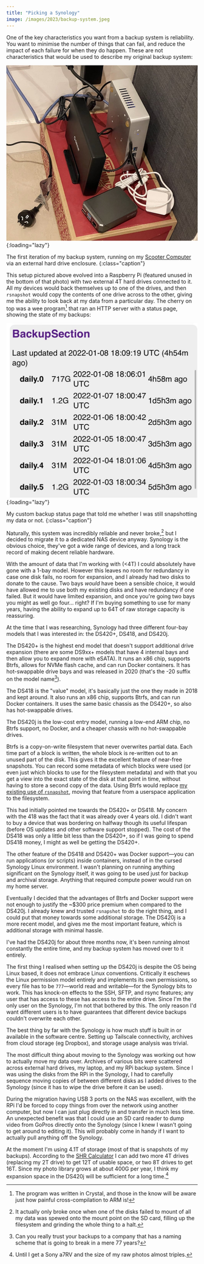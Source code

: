 ```yaml
---
title: "Picking a Synology"
image: /images/2023/backup-system.jpeg
---
```


One of the key characteristics you want from a backup system is reliability. You want to minimise the number of things that can fail, and reduce the impact of each failure for when they do happen. These are not characteristics that would be used to describe my original backup system:

![a small computer sitting on a shoebox with an external HDD next to it, surrounded by a nest of cables](/images/2023/backup-system.jpeg){:loading="lazy"}

The first iteration of my backup system, running on my [Scooter Computer](https://blog.codinghorror.com/the-scooter-computer/) via an external hard drive enclosure.
{:class="caption"}

This setup pictured above evolved into a Raspberry Pi (featured unused in the bottom of that photo) with two external 4T hard drives connected to it. All my devices would back themselves up to one of the drives, and then `rsnapshot` would copy the contents of one drive across to the other, giving me the ability to look back at my data from a particular day. The cherry on top was a wee program[^cross-compile] that ran an HTTP server with a status page, showing the state of my backups:

[^cross-compile]: The program was written in Crystal, and those in the know will be aware just how painful cross-compilation to ARM is!

![screenshot of a webpage with a list of backup times in a table](/images/2023/backup-status.jpeg){:loading="lazy"}

My custom backup status page that told me whether I was still snapshotting my data or not.
{:class="caption"}

Naturally, this system was incredibly reliable and never broke,[^actually-didnt-break] but I decided to migrate it to a dedicated NAS device anyway. Synology is the obvious choice, they've got a wide range of devices, and a long track record of making decent reliable hardware.

[^actually-didnt-break]: It actually only broke once when one of the disks failed to mount of all my data was spewed onto the mount point on the SD card, filling up the filesystem and grinding the whole thing to a halt.

With the amount of data that I'm working with (<4T) I could absolutely have gone with a 1-bay model. However this leaves no room for redundancy in case one disk fails, no room for expansion, and I already had two disks to donate to the cause. Two bays _would_ have been a sensible choice, it would have allowed me to use both my existing disks and have redundancy if one failed. But it would have limited expansion, and once you're going two bays you might as well go four... right? If I'm buying something to use for many years, having the ability to expand up to 64T of raw storage capacity is reassuring.

At the time that I was researching, Synology had three different four-bay models that I was interested in: the DS420+, DS418, and DS420j.

The DS420+ is the highest end model that doesn't support additional drive expansion (there are some DS9xx+ models that have 4 internal bays and then allow you to expand more with eSATA). It runs an x86 chip, supports Btrfs, allows for NVMe flash cache, and can run Docker containers. It has hot-swappable drive bays and was released in 2020 (that's the -20 suffix on the model name[^future-proofing]).

[^future-proofing]: Can you really trust your backups to a company that has a naming scheme that is going to break in a mere 77 years?

The DS418 is the "value" model, it's basically just the one they made in 2018 and kept around. It also runs an x86 chip, supports Btrfs, and can run Docker containers. It uses the same basic chassis as the DS420+, so also has hot-swappable drives.

The DS420j is the low-cost entry model, running a low-end ARM chip, no Btrfs support, no Docker, and a cheaper chassis with no hot-swappable drives.

Btrfs is a copy-on-write filesystem that never overwrites partial data. Each time part of a block is written, the whole block is re-written out to an unused part of the disk. This gives it the excellent feature of near-free snapshots. You can record some metadata of which blocks were used (or even just which blocks to use for the filesystem metadata) and with that you get a view into the exact state of the disk at that point in time, without having to store a second copy of the data. Using Btrfs would replace [my existing use of `rsnapshot`][rsnapshot], moving that feature from a userspace application to the filesystem.

[rsnapshot]: /2023/03/07/installing-rsnapshot-on-synology-ds420j/

This had initially pointed me towards the DS420+ or DS418. My concern with the 418 was the fact that it was already over 4 years old. I didn't want to buy a device that was bordering on halfway though its useful lifespan (before OS updates and other software support stopped). The cost of the DS418 was only a little bit less than the DS420+, so if I was going to spend DS418 money, I might as well be getting the DS420+.

The other feature of the DS418 and DS420+ was Docker support—you can run applications (or scripts) inside containers, instead of in the cursed Synology Linux environment. I wasn't planning on running anything significant on the Synology itself, it was going to be used just for backup and archival storage. Anything that required compute power would run on my home server.

Eventually I decided that the advantages of Btrfs and Docker support were not enough to justify the ~$300 price premium when compared to the DS420j. I already knew and trusted `rsnapshot` to do the right thing, and I could put that money towards some additional storage. The DS420j is a more recent model, and gives me the most important feature, which is additional storage with minimal hassle.

I've had the DS420j for about three months now, it's been running almost constantly the entire time, and my backup system has moved over to it entirely.

The first thing I realised when setting up the DS420j is despite the OS being Linux based, it does not embrace Linux conventions. Critically it eschews the Linux permission model entirely and implements its own permissions, so every file has to be `777`—world read and writable—for the Synology bits to work. This has knock-on effects to the SSH, SFTP, and rsync features; any user that has access to these has access to the entire drive. Since I'm the only user on the Synology, I'm not that bothered by this. The only reason I'd want different users is to have guarantees that different device backups couldn't overwrite each other.

The best thing by far with the Synology is how much stuff is built in or available in the software centre. Setting up Tailscale connectivity, archives from cloud storage (eg Dropbox), and storage usage analysis was trivial.

The most difficult thing about moving to the Synology was working out how to actually move my data over. Archives of various bits were scattered across external hard drives, my laptop, and my RPi backup system. Since I was using the disks from the RPi in the Synology, I had to carefully sequence moving copies of between different disks as I added drives to the Synology (since it has to wipe the drive before it can be used).

During the migration having USB 3 ports on the NAS was excellent, with the RPi I'd be forced to copy things from over the network using another computer, but now I can just plug directly in and transfer in much less time. An unexpected benefit was that I could use an SD card reader to dump video from GoPros directly onto the Synology (since I knew I wasn't going to get around to editing it). This will probably come in handy if I want to actually pull anything off the Synology.

At the moment I'm using 4.1T of storage (most of that is snapshots of my backups). According to the [SHR Calculator](https://www.synology.com/en-us/support/RAID_calculator) I can add two more 4T drives (replacing my 2T drive) to get 12T of usable space, or two 8T drives to get 16T. Since my photo library grows at about 400G per year, I think my expansion space in the DS420j will be sufficient for a long time.[^better-camera]

[^better-camera]: Until I get a Sony a7RV and the size of my raw photos almost triples.
